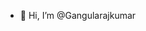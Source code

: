 - 👋 Hi, I’m @Gangularajkumar
<!---
Gangularajkumar/Gangularajkumar is a ✨ special ✨ repository because its `README.md` (this file) appears on your GitHub profile.
You can click the Preview link to take a look at your changes.
--->
